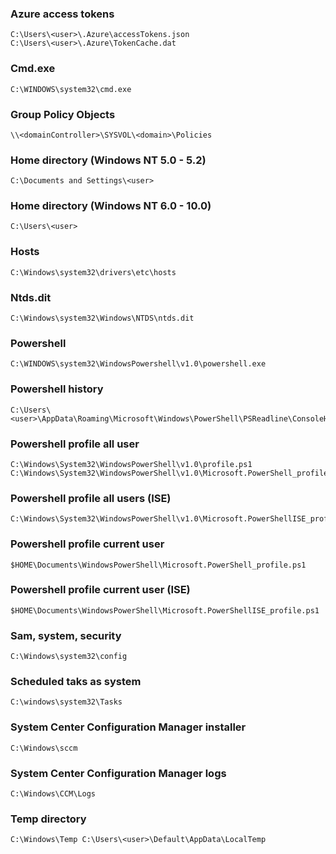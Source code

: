 ### Azure access tokens
```
C:\Users\<user>\.Azure\accessTokens.json
C:\Users\<user>\.Azure\TokenCache.dat
```

### Cmd.exe 
```
C:\WINDOWS\system32\cmd.exe
```

### Group Policy Objects 
```
\\<domainController>\SYSVOL\<domain>\Policies
```

### Home directory (Windows NT 5.0 - 5.2) 
```
C:\Documents and Settings\<user>
```

### Home directory (Windows NT 6.0 - 10.0) 
```
C:\Users\<user>
```

### Hosts 
```
C:\Windows\system32\drivers\etc\hosts
```

### Ntds.dit 
```
C:\Windows\system32\Windows\NTDS\ntds.dit
```

### Powershell 
```
C:\WINDOWS\system32\WindowsPowershell\v1.0\powershell.exe
```

### Powershell history 
```
C:\Users\<user>\AppData\Roaming\Microsoft\Windows\PowerShell\PSReadline\ConsoleHost_history.txt
```

### Powershell profile all user 
```
C:\Windows\System32\WindowsPowerShell\v1.0\profile.ps1
C:\Windows\System32\WindowsPowerShell\v1.0\Microsoft.PowerShell_profile.ps1
```

### Powershell profile all users (ISE) 
```
C:\Windows\System32\WindowsPowerShell\v1.0\Microsoft.PowerShellISE_profile.ps1
```

### Powershell profile current user 
```
$HOME\Documents\WindowsPowerShell\Microsoft.PowerShell_profile.ps1
```

### Powershell profile current user (ISE) 
```
$HOME\Documents\WindowsPowerShell\Microsoft.PowerShellISE_profile.ps1
```

### Sam, system, security 
```
C:\Windows\system32\config
```

### Scheduled taks as system 
```
C:\windows\system32\Tasks
```

### System Center Configuration Manager installer 
```
C:\Windows\sccm
```

### System Center Configuration Manager logs 
```
C:\Windows\CCM\Logs
```

### Temp directory
```
C:\Windows\Temp C:\Users\<user>\Default\AppData\LocalTemp
```

